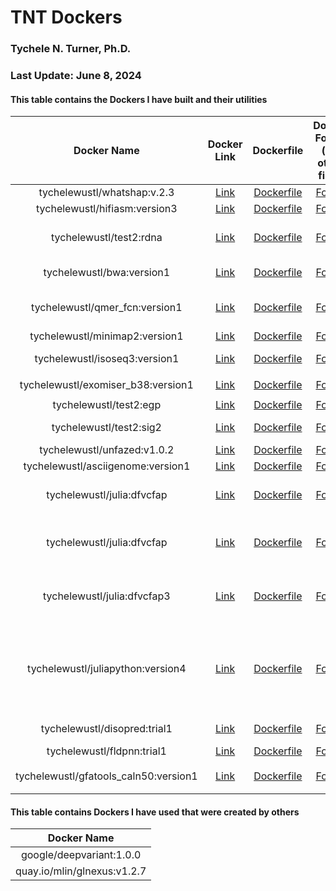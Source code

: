# TNT Dockers

### Tychele N. Turner, Ph.D.
### Last Update: June 8, 2024

#### This table contains the Dockers I have built and their utilities

| Docker Name | Docker Link | Dockerfile | Docker Folder (for other files) | Program Location |
| :---: | :---: | :---: | :---: | :---: |
| tychelewustl/whatshap:v.2.3 | [Link](https://hub.docker.com/r/tychelewustl/whatshap) | [Dockerfile](whatshap/Dockerfile) | [Folder](whatshap/) | `/root/.local/bin/whatshap` |
| tychelewustl/hifiasm:version3 | [Link](https://hub.docker.com/r/tychelewustl/hifiasm) | [Dockerfile](hifiasm/Dockerfile) | [Folder](hifiasm) | `/opt/conda/bin/hifiasm` |
| tychelewustl/test2:rdna | [Link](https://hub.docker.com/r/tychelewustl/test2/tags) | [Dockerfile](rdna/Dockerfile) | [Folder](rdna) | several requisites for running RNA scripts, digital karyotype scripts |
| tychelewustl/bwa:version1 | [Link](https://hub.docker.com/r/tychelewustl/bwa/) | [Dockerfile](bwa/Dockerfile) | [Folder](bwa) | several requisites for running manta and bwa |
| tychelewustl/qmer_fcn:version1 | [Link](https://hub.docker.com/r/tychelewustl/qmer_fcn) | [Dockerfile](qmer_fcn/Dockerfile) | [Folder](qmer_fcn) | several requisites for running QuicK-mer2 and fastCN |
| tychelewustl/minimap2:version1 | [Link](https://hub.docker.com/r/tychelewustl/minimap2) | [Dockerfile](minimap2/Dockerfile) | [Folder](minimap2) | `/opt/conda/bin/minimap2` |
| tychelewustl/isoseq3:version1 | [Link](https://hub.docker.com/r/tychelewustl/isoseq3) | [Dockerfile](isoseq3/Dockerfile) | [Folder](isoseq3) | several programs for isoseq3 analyses |
| tychelewustl/exomiser_b38:version1 | [Link](https://hub.docker.com/r/tychelewustl/exomiser_b38) | [Dockerfile](exomiser_b38/Dockerfile) | [Folder](exomiser_b38/) | `/opt/conda/bin/java -jar exomiser-cli-12.1.0.jar` |
| tychelewustl/test2:egp | [Link](https://hub.docker.com/r/tychelewustl/test2/tags) | [Dockerfile](egp/Dockerfile) | [Folder](egp) | several requisites for EGP |
| tychelewustl/test2:sig2 | [Link](https://hub.docker.com/r/tychelewustl/test2/tags) | [Dockerfile](SigProfilerSimulator/Dockerfile) | [Folder](SigProfilerSimulator/) | SigProfilerSimulator related scripts |
| tychelewustl/unfazed:v1.0.2 | [Link](https://hub.docker.com/r/tychelewustl/unfazed) | [Dockerfile](unfazed/Dockerfile) | [Folder](unfazed/) | unfazed related scripts |
| tychelewustl/asciigenome:version1 | [Link](https://hub.docker.com/r/tychelewustl/asciigenome) | [Dockerfile](asciigenome/Dockerfile) | [Folder](asciigenome/) | `/opt/conda/bin/ASCIIGenome` |
| tychelewustl/julia:dfvcfap | [Link](https://hub.docker.com/repository/docker/tychelewustl/julia/) | [Dockerfile](julia/Dockerfile) | [Folder](julia) | julia docker with VCFTools, DataFrames, and ArgParse packages installed |
| tychelewustl/julia:dfvcfap | [Link](https://hub.docker.com/repository/docker/tychelewustl/julia/) | [Dockerfile](julia/Dockerfile) | [Folder](julia) | (dfvcfapgz) julia docker with VCFTools, DataFrames, ArgParse, and GZip packages installed |
| tychelewustl/julia:dfvcfap3 | [Link](https://hub.docker.com/repository/docker/tychelewustl/julia/) | [Dockerfile](julia/Dockerfile3) | [Folder](julia) | (dfvcfapgz3) julia docker with VCFTools, DataFrames, ArgParse, and GZip packages installed |
| tychelewustl/juliapython:version4 | [Link](https://hub.docker.com/repository/docker/tychelewustl/juliapython/) | [Dockerfile](julia_python/Dockerfile) | [Folder](julia_python) | (version4) julia docker with VCFTools, DataFrames, ArgParse, and GZip packages installed as well as Python, Snakemake, and capabilities to run Snakemake on LSF |
| tychelewustl/disopred:trial1 | [Link](https://hub.docker.com/repository/docker/tychelewustl/disopred/) | [Dockerfile](disopred/Dockerfile) | [Folder](disopred) | (trial1) Docker with disopred |
| tychelewustl/fldpnn:trial1 | [Link](https://hub.docker.com/repository/docker/tychelewustl/fldpnn/) | [Dockerfile](fldpnn/Dockerfile) | [Folder](fldpnn) | Docker with fldpnn |
| tychelewustl/gfatools_caln50:version1 | [Link](https://hub.docker.com/repository/docker/tychelewustl/gfatools_caln50/) | [Dockerfile](gfatools_calN50/Dockerfile) | [Folder](gfatools_calN50/) | `/gfatools/gfatools` `/opt/conda/bin/k8 calN50/calN50.js` |


#### This table contains Dockers I have used that were created by others

| Docker Name |
| :---: |
| google/deepvariant:1.0.0 |
| quay.io/mlin/glnexus:v1.2.7 |

